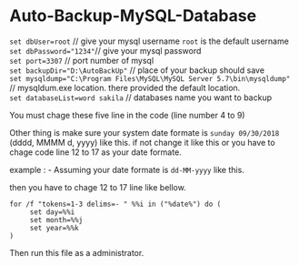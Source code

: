 # Auto-Backup-MySQL-Database
`set dbUser=root` // give your mysql username `root` is the default username<br/>
`set dbPassword="1234"`// give your mysql password<br/>
`set port=3307` // port number of mysql <br/>
`set backupDir="D:\AutoBackUp"` // place of your backup should save<br/>
`set mysqldump="C:\Program Files\MySQL\MySQL Server 5.7\bin\mysqldump"` // mysqldum.exe location. there provided the default location.<br/>
`set databaseList=word sakila` // databases name you want to backup<br/>

You must chage these five line in the code (line number 4 to 9) 

Other thing is make sure your system date formate is `sunday 09/30/2018` (dddd, MMMM d, yyyy) like this. if not change it like this or you have to chage code line 12 to 17 as your date formate. 

example : - Assuming your date formate is `dd-MM-yyyy` like this.

then you have to chage 12 to 17 line like bellow.

`for /f "tokens=1-3 delims=- " %%i in ("%date%") do (`<br/>
`     set day=%%i`<br/>
`     set month=%%j`<br/>
`     set year=%%k`<br/>
`)`<br/>

Then run this file as a administrator.

